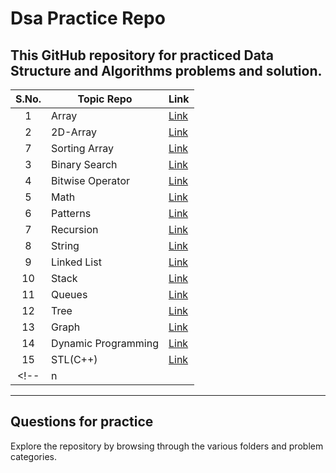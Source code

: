# Dsa Practice Repo 

## This GitHub repository for practiced Data Structure and Algorithms problems and solution.

|  S.No.  |            Topic Repo              |      Link      |
| :-----: |------------------------------------|----------------|
|   1   | Array | [Link](https://github.com/rajeevranjan413/dsa-practice-questions/tree/main/Array)
|   2   | 2D-Array | [Link](https://github.com/rajeevranjan413/dsa-practice-questions/tree/main/2D-Array) |
|   7   | Sorting Array | [Link](https://github.com/rajeevranjan413/dsa-practice-questions/tree/main/Sorting) |
|   3   | Binary Search | [Link](https://github.com/rajeevranjan413/dsa-practice-questions/tree/main/BinarySearch) |
|   4   | Bitwise Operator | [Link](https://github.com/rajeevranjan413/dsa-practice-questions/tree/main/BitwiseOperator) |
|   5   | Math | [Link](https://github.com/rajeevranjan413/dsa-practice-questions/tree/main/Math) |
|   6   | Patterns | [Link](https://github.com/rajeevranjan413/dsa-practice-questions/tree/main/Patterns) |
|   7   | Recursion | [Link](https://github.com/rajeevranjan413/dsa-practice-questions/tree/main/Recursion) |  
|   8   | String | [Link](https://github.com/rajeevranjan413/dsa-practice-questions/tree/main/String) |  
|   9   | Linked List | [Link](https://github.com/rajeevranjan413/dsa-practice-questions/tree/main/LinkedList) |    
|   10  | Stack | [Link](https://github.com/rajeevranjan413/dsa-practice-questions/tree/main/Stack) |    
|   11  | Queues | [Link](https://github.com/rajeevranjan413/dsa-practice-questions/tree/main/Queues) |  
|   12  | Tree | [Link](https://github.com/rajeevranjan413/dsa-practice-questions/tree/main/Trees) |  
|   13  | Graph | [Link]() |  
|   14  | Dynamic Programming | [Link]() | 
|   15  | STL(C++) | [Link](https://github.com/rajeevranjan413/dsa-practice-questions/tree/main/STL) | 
<!-- |   n   | []() | [Demo]() | -->

---


## Questions for practice

Explore the repository by browsing through the various folders and problem categories.


